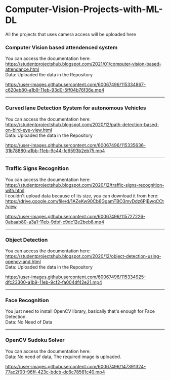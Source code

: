 # Computer-Vision-Projects-with-ML-DL
All the projects that uses camera access will be uploaded here                                                                                                                            

### Computer Vision based attendenced system                                                                                                                                            
You can access the documentation here: https://studentprojectshub.blogspot.com/2021/01/computer-vision-based-attendance.html                                                                            
Data: Uploaded the data in the Repository          

[](All-Computer-Vision-Projects-with-ML-DL/blob/main/Computer%20Vision%20based%20Attendence%20System/attendence_210419.mp4)

https://user-images.githubusercontent.com/60067496/115334867-c620eb80-a1b9-11eb-93d0-5ff04b76f36e.mp4


--------------------------------------------------------------------------------------------------------------------------------------------------------------------------------

### Curved lane Detection System for autonomous Vehicles                                                                                                                                            
You can access the documentation here: https://studentprojectshub.blogspot.com/2020/12/path-detection-based-on-bird-eye-view.html                                                                 
Data: Uploaded the data in the Repository                                                                                                                                                                                                                  
[](https://github.com/GSaiDheeraj/All-Computer-Vision-Projects-with-ML-DL/blob/main/CurvedLaneDetection/project_video.mp4)   


https://user-images.githubusercontent.com/60067496/115335636-31b78880-a1bb-11eb-9c44-fc6593b2eb75.mp4


--------------------------------------------------------------------------------------------------------------------------------------------------------------------------------
### Traffic Signs Recognition                                                                                                                                            
You can access the documentation here: https://studentprojectshub.blogspot.com/2020/12/traffic-signs-recognition-with.html                                                          
I couldn't upload data because of its size, you can download it from here: https://drive.google.com/file/d/1AZeKw90Cb6GgamTBO3mvDdz6PjBwqCCt/view         

[](All-Computer-Vision-Projects-with-ML-DL/blob/main/Traffic%20Signs%20Recognition/traffic_210419.mp4)

https://user-images.githubusercontent.com/60067496/115727226-0abaab80-a3a1-11eb-9dbf-c9dc12e2beb8.mp4

--------------------------------------------------------------------------------------------------------------------------------------------------------------------------------                                                             
### Object Detection                                                                                                                                            
You can access the documentation here: https://studentprojectshub.blogspot.com/2020/12/object-detection-using-opencv-and.html                                                        
Data: Uploaded the data in the Repository      

https://user-images.githubusercontent.com/60067496/115334925-dfc23300-a1b9-11eb-9cf2-fa004df42e21.mp4

--------------------------------------------------------------------------------------------------------------------------------------------------------------------------------

### Face Recognition                                                                                                                                           
You just need to install OpenCV library, basically that's enough for Face Detection.                                                                                                 
Data: No Need of Data     


--------------------------------------------------------------------------------------------------------------------------------------------------------------------------------        
### OpenCV Sudoku Solver                                                                                                                                            
You can access the documentation here:                                                                                                                                                              
Data: No need of data, The required image is uploaded.                                                                                                                                        

https://user-images.githubusercontent.com/60067496/147391324-77ac2f00-96ff-423c-bdcb-dc6c78561c40.mp4


